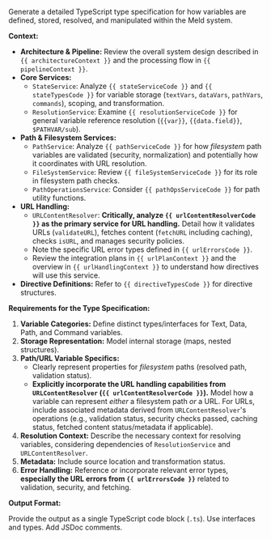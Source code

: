 Generate a detailed TypeScript type specification for how variables are defined, stored, resolved, and manipulated within the Meld system. 

**Context:**

*   **Architecture & Pipeline:** Review the overall system design described in `{{ architectureContext }}` and the processing flow in `{{ pipelineContext }}`.
*   **Core Services:**
    *   `StateService`: Analyze `{{ stateServiceCode }}` and `{{ stateTypesCode }}` for variable storage (`textVars`, `dataVars`, `pathVars`, `commands`), scoping, and transformation.
    *   `ResolutionService`: Examine `{{ resolutionServiceCode }}` for general variable reference resolution (`{{var}}`, `{{data.field}}`, `$PATHVAR/sub`).
*   **Path & Filesystem Services:**
    *   `PathService`: Analyze `{{ pathServiceCode }}` for how *filesystem* path variables are validated (security, normalization) and potentially how it coordinates with URL resolution.
    *   `FileSystemService`: Review `{{ fileSystemServiceCode }}` for its role in filesystem path checks.
    *   `PathOperationsService`: Consider `{{ pathOpsServiceCode }}` for path utility functions.
*   **URL Handling:**
    *   `URLContentResolver`: **Critically, analyze `{{ urlContentResolverCode }}` as the primary service for URL handling.** Detail how it validates URLs (`validateURL`), fetches content (`fetchURL` including caching), checks `isURL`, and manages security policies.
    *   Note the specific URL error types defined in `{{ urlErrorsCode }}`.
    *   Review the integration plans in `{{ urlPlanContext }}` and the overview in `{{ urlHandlingContext }}` to understand how directives will use this service.
*   **Directive Definitions:** Refer to `{{ directiveTypesCode }}` for directive structures.

**Requirements for the Type Specification:**

1.  **Variable Categories:** Define distinct types/interfaces for Text, Data, Path, and Command variables.
2.  **Storage Representation:** Model internal storage (maps, nested structures).
3.  **Path/URL Variable Specifics:**
    *   Clearly represent properties for *filesystem* paths (resolved path, validation status).
    *   **Explicitly incorporate the URL handling capabilities from `URLContentResolver` (`{{ urlContentResolverCode }}`).** Model how a variable can represent *either* a filesystem path *or* a URL. For URLs, include associated metadata derived from `URLContentResolver`'s operations (e.g., validation status, security checks passed, caching status, fetched content status/metadata if applicable).
4.  **Resolution Context:** Describe the necessary context for resolving variables, considering dependencies of `ResolutionService` and `URLContentResolver`.
5.  **Metadata:** Include source location and transformation status.
6.  **Error Handling:** Reference or incorporate relevant error types, **especially the URL errors from `{{ urlErrorsCode }}`** related to validation, security, and fetching.

**Output Format:**

Provide the output as a single TypeScript code block (`.ts`). Use interfaces and types. Add JSDoc comments. 
